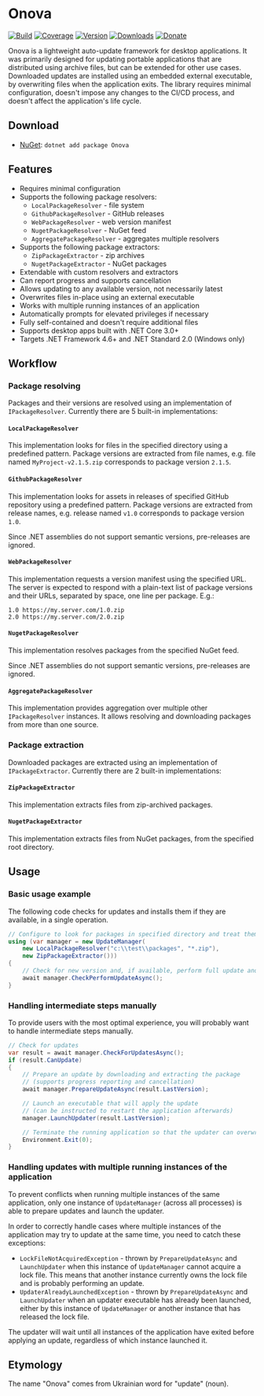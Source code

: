 # Onova

[![Build](https://github.com/Tyrrrz/Onova/workflows/CI/badge.svg?branch=master)](https://github.com/Tyrrrz/Onova/actions)
[![Coverage](https://codecov.io/gh/Tyrrrz/Onova/branch/master/graph/badge.svg)](https://codecov.io/gh/Tyrrrz/Onova)
[![Version](https://img.shields.io/nuget/v/Onova.svg)](https://nuget.org/packages/Onova)
[![Downloads](https://img.shields.io/nuget/dt/Onova.svg)](https://nuget.org/packages/Onova)
[![Donate](https://img.shields.io/badge/donate-$$$-purple.svg)](https://tyrrrz.me/donate)

Onova is a lightweight auto-update framework for desktop applications. It was primarily designed for updating portable applications that are distributed using archive files, but can be extended for other use cases. Downloaded updates are installed using an embedded external executable, by overwriting files when the application exits. The library requires minimal configuration, doesn't impose any changes to the CI/CD process, and doesn't affect the application's life cycle.

## Download

- [NuGet](https://nuget.org/packages/Onova): `dotnet add package Onova`

## Features

- Requires minimal configuration
- Supports the following package resolvers:
  - `LocalPackageResolver` - file system
  - `GithubPackageResolver` - GitHub releases
  - `WebPackageResolver` - web version manifest
  - `NugetPackageResolver` - NuGet feed
  - `AggregatePackageResolver` - aggregates multiple resolvers
- Supports the following package extractors:
  - `ZipPackageExtractor` - zip archives
  - `NugetPackageExtractor` - NuGet packages
- Extendable with custom resolvers and extractors
- Can report progress and supports cancellation
- Allows updating to any available version, not necessarily latest
- Overwrites files in-place using an external executable
- Works with multiple running instances of an application
- Automatically prompts for elevated privileges if necessary
- Fully self-contained and doesn't require additional files
- Supports desktop apps built with .NET Core 3.0+
- Targets .NET Framework 4.6+ and .NET Standard 2.0 (Windows only)

## Workflow

### Package resolving

Packages and their versions are resolved using an implementation of `IPackageResolver`. Currently there are 5 built-in implementations:

#### `LocalPackageResolver`

This implementation looks for files in the specified directory using a predefined pattern. Package versions are extracted from file names, e.g. file named `MyProject-v2.1.5.zip` corresponds to package version `2.1.5`.

#### `GithubPackageResolver`

This implementation looks for assets in releases of specified GitHub repository using a predefined pattern. Package versions are extracted from release names, e.g. release named `v1.0` corresponds to package version `1.0`.

Since .NET assemblies do not support semantic versions, pre-releases are ignored.

#### `WebPackageResolver`

This implementation requests a version manifest using the specified URL. The server is expected to respond with a plain-text list of package versions and their URLs, separated by space, one line per package. E.g.:
```
1.0 https://my.server.com/1.0.zip
2.0 https://my.server.com/2.0.zip
```

#### `NugetPackageResolver`

This implementation resolves packages from the specified NuGet feed.

Since .NET assemblies do not support semantic versions, pre-releases are ignored.

#### `AggregatePackageResolver`

This implementation provides aggregation over multiple other `IPackageResolver` instances. It allows resolving and downloading packages from more than one source.

### Package extraction

Downloaded packages are extracted using an implementation of `IPackageExtractor`. Currently there are 2 built-in implementations:

#### `ZipPackageExtractor`

This implementation extracts files from zip-archived packages.

#### `NugetPackageExtractor`

This implementation extracts files from NuGet packages, from the specified root directory.

## Usage

### Basic usage example

The following code checks for updates and installs them if they are available, in a single operation.

```c#
// Configure to look for packages in specified directory and treat them as zips
using (var manager = new UpdateManager(
    new LocalPackageResolver("c:\\test\\packages", "*.zip"),
    new ZipPackageExtractor()))
{
    // Check for new version and, if available, perform full update and restart
    await manager.CheckPerformUpdateAsync();
}
```

### Handling intermediate steps manually

To provide users with the most optimal experience, you will probably want to handle intermediate steps manually.

```c#
// Check for updates
var result = await manager.CheckForUpdatesAsync();
if (result.CanUpdate)
{
    // Prepare an update by downloading and extracting the package
    // (supports progress reporting and cancellation)
    await manager.PrepareUpdateAsync(result.LastVersion);

    // Launch an executable that will apply the update
    // (can be instructed to restart the application afterwards)
    manager.LaunchUpdater(result.LastVersion);

    // Terminate the running application so that the updater can overwrite files
    Environment.Exit(0);
}
```

### Handling updates with multiple running instances of the application

To prevent conflicts when running multiple instances of the same application, only one instance of `UpdateManager` (across all processes) is able to prepare updates and launch the updater.

In order to correctly handle cases where multiple instances of the application may try to update at the same time, you need to catch these exceptions:

- `LockFileNotAcquiredException` - thrown by `PrepareUpdateAsync` and `LaunchUpdater` when this instance of `UpdateManager` cannot acquire a lock file. This means that another instance currently owns the lock file and is probably performing an update.
- `UpdaterAlreadyLaunchedException` - thrown by `PrepareUpdateAsync` and `LaunchUpdater` when an updater executable has already been launched, either by this instance of `UpdateManager` or another instance that has released the lock file.

The updater will wait until all instances of the application have exited before applying an update, regardless of which instance launched it.

## Etymology

The name "Onova" comes from Ukrainian word for "update" (noun).